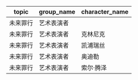 | topic | group_name | character_name |
| ----- | ---------- | -------------- |
| 未来罪行 | 艺术表演者 |  |
| 未来罪行 | 艺术表演者 | 克林尼克 |
| 未来罪行 | 艺术表演者 | 凯浦瑞丝 |
| 未来罪行 | 艺术表演者 | 奥迪勒 |
| 未来罪行 | 艺术表演者 | 索尔·腾泽 |
